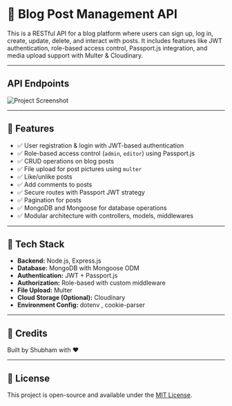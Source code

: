 
# 📝 Blog Post Management API

This is a RESTful API for a blog platform where users can sign up, log in, create, update, delete, and interact with posts. It includes features like JWT authentication, role-based access control, Passport.js integration, and media upload support with Multer & Cloudinary.


---
## API Endpoints
![Project Screenshot](https://res.cloudinary.com/dycmay6eq/image/upload/v1746279831/gf1kxgdxcxvdjs482agz.png)

---

## 🚀 Features

- ✅ User registration & login with JWT-based authentication
- ✅ Role-based access control (`admin`, `editor`) using Passport.js
- ✅ CRUD operations on blog posts
- ✅ File upload for post pictures using `multer`
- ✅ Like/unlike posts
- ✅ Add comments to posts
- ✅ Secure routes with Passport JWT strategy
- ✅ Pagination for posts
- ✅ MongoDB and Mongoose for database operations
- ✅ Modular architecture with controllers, models, middlewares

---

## 🧱 Tech Stack

- **Backend:** Node.js, Express.js
- **Database:** MongoDB with Mongoose ODM
- **Authentication:** JWT + Passport.js
- **Authorization:** Role-based with custom middleware
- **File Upload:** Multer
- **Cloud Storage (Optional):** Cloudinary
- **Environment Config:** dotenv , cookie-parser

---

## 🙌 Credits

Built by Shubham with ❤️  

---

## 📌 License

This project is open-source and available under the [MIT License](LICENSE).
